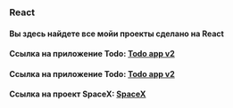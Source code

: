 ### React

<h4 align="left">Вы здесь найдете все мойи проекты сделано на React</h4>
<h4 align="left">Cсылка на приложение Todo: <a href="https://tolebijaksybai.github.io/React/Todo_app/public/" target="_blank">Todo app v2</a></h4>
<h4 align="left">Cсылка на приложение Todo: <a href="https://tolebijaksybai.github.io/React/Todo_app_v2/public/" target="_blank">Todo app v2</a></h4>
<h4 align="left">Cсылка на проект SpaceX: <a href="https://tolebijaksybai.github.io/React/spacex/" target="_blank">SpaceX</a></h4>
